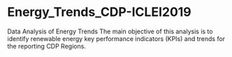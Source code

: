 # Energy_Trends_CDP-ICLEI2019
Data Analysis of Energy Trends The main objective of this analysis is to identify renewable energy key performance indicators (KPIs) and trends for the reporting CDP Regions.

